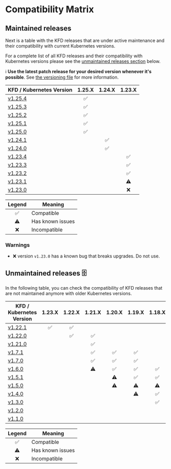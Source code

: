 # Compatibility Matrix

## Maintained releases

Next is a table with the KFD releases that are under active maintenance and their compatibility with current Kubernetes versions.

For a complete list of all KFD releases and their compatibility with Kubernetes versions please see the [unmaintained releases section](#unmaintained-releases-%EF%B8%8F) below.

ℹ️ **Use the latest patch release for your desired version whenever it's possible**. See [the versioning file](VERSIONING.md) for more information.

| KFD / Kubernetes Version                                                      |       1.25.X       |       1.24.X       |       1.23.X       |
| ----------------------------------------------------------------------------- | :----------------: | :----------------: | :----------------: |
| [v1.25.4](https://github.com/sighupio/fury-distribution/releases/tag/v1.25.4) | :white_check_mark: |                    |                    |
| [v1.25.3](https://github.com/sighupio/fury-distribution/releases/tag/v1.25.3) | :white_check_mark: |                    |                    |
| [v1.25.2](https://github.com/sighupio/fury-distribution/releases/tag/v1.25.2) | :white_check_mark: |                    |                    |
| [v1.25.1](https://github.com/sighupio/fury-distribution/releases/tag/v1.25.1) | :white_check_mark: |                    |                    |
| [v1.25.0](https://github.com/sighupio/fury-distribution/releases/tag/v1.25.0) | :white_check_mark: |                    |                    |
| [v1.24.1](https://github.com/sighupio/fury-distribution/releases/tag/v1.24.1) |                    | :white_check_mark: |                    |
| [v1.24.0](https://github.com/sighupio/fury-distribution/releases/tag/v1.24.0) |                    | :white_check_mark: |                    |
| [v1.23.4](https://github.com/sighupio/fury-distribution/releases/tag/v1.23.4) |                    |                    | :white_check_mark: |
| [v1.23.3](https://github.com/sighupio/fury-distribution/releases/tag/v1.23.3) |                    |                    | :white_check_mark: |
| [v1.23.2](https://github.com/sighupio/fury-distribution/releases/tag/v1.23.2) |                    |                    | :white_check_mark: |
| [v1.23.1](https://github.com/sighupio/fury-distribution/releases/tag/v1.23.1) |                    |                    |     :warning:      |
| [v1.23.0](https://github.com/sighupio/fury-distribution/releases/tag/v1.23.0) |                    |                    |        :x:         |

|       Legend       | Meaning          |
| :----------------: | ---------------- |
| :white_check_mark: | Compatible       |
|     :warning:      | Has known issues |
|        :x:         | Incompatible     |

### Warnings

- :x: version `v1.23.0` has a known bug that breaks upgrades. Do not use.

## Unmaintained releases 🗄️

In the following table, you can check the compatibility of KFD releases that are not maintained anymore with older Kubernetes versions.

| KFD / Kubernetes Version                                                      |       1.23.X       |       1.22.X       |       1.21.X       |       1.20.X       |       1.19.X       |       1.18.X       |       1.17.X       |       1.16.X       |       1.15.X       |       1.14.X       |
| ----------------------------------------------------------------------------- | :----------------: | :----------------: | :----------------: | :----------------: | :----------------: | :----------------: | :----------------: | :----------------: | :----------------: | :----------------: |
| [v1.22.1](https://github.com/sighupio/fury-distribution/releases/tag/v1.22.1) | :white_check_mark: | :white_check_mark: |                    |                    |                    |                    |                    |                    |                    |                    |
| [v1.22.0](https://github.com/sighupio/fury-distribution/releases/tag/v1.22.0) |                    | :white_check_mark: | :white_check_mark: |                    |                    |                    |                    |                    |                    |                    |
| [v1.21.0](https://github.com/sighupio/fury-distribution/releases/tag/v1.21.0) |                    |                    | :white_check_mark: |                    |                    |                    |                    |                    |                    |                    |
| [v1.7.1](https://github.com/sighupio/fury-distribution/releases/tag/v1.7.1)   |                    |                    | :white_check_mark: | :white_check_mark: | :white_check_mark: |                    |                    |                    |                    |                    |
| [v1.7.0](https://github.com/sighupio/fury-distribution/releases/tag/v1.7.0)   |                    |                    | :white_check_mark: | :white_check_mark: | :white_check_mark: |                    |                    |                    |                    |                    |
| [v1.6.0](https://github.com/sighupio/fury-distribution/releases/tag/v1.6.0)   |                    |                    |     :warning:      | :white_check_mark: | :white_check_mark: | :white_check_mark: |                    |                    |                    |                    |
| [v1.5.1](https://github.com/sighupio/fury-distribution/releases/tag/v1.5.1)   |                    |                    |                    |     :warning:      | :white_check_mark: | :white_check_mark: | :white_check_mark: |                    |                    |                    |
| [v1.5.0](https://github.com/sighupio/fury-distribution/releases/tag/v1.5.0)   |                    |                    |                    |     :warning:      |     :warning:      |     :warning:      |     :warning:      |                    |                    |                    |
| [v1.4.0](https://github.com/sighupio/fury-distribution/releases/tag/v1.4.0)   |                    |                    |                    |                    |     :warning:      | :white_check_mark: | :white_check_mark: | :white_check_mark: |                    |                    |
| [v1.3.0](https://github.com/sighupio/fury-distribution/releases/tag/v1.3.0)   |                    |                    |                    |                    |                    | :white_check_mark: | :white_check_mark: | :white_check_mark: |                    |                    |
| [v1.2.0](https://github.com/sighupio/fury-distribution/releases/tag/v1.2.0)   |                    |                    |                    |                    |                    |                    |                    | :white_check_mark: | :white_check_mark: | :white_check_mark: |
| [v1.1.0](https://github.com/sighupio/fury-distribution/releases/tag/v1.1.0)   |                    |                    |                    |                    |                    |                    |                    | :white_check_mark: | :white_check_mark: | :white_check_mark: |

|       Legend       | Meaning          |
| :----------------: | ---------------- |
| :white_check_mark: | Compatible       |
|     :warning:      | Has known issues |
|        :x:         | Incompatible     |
